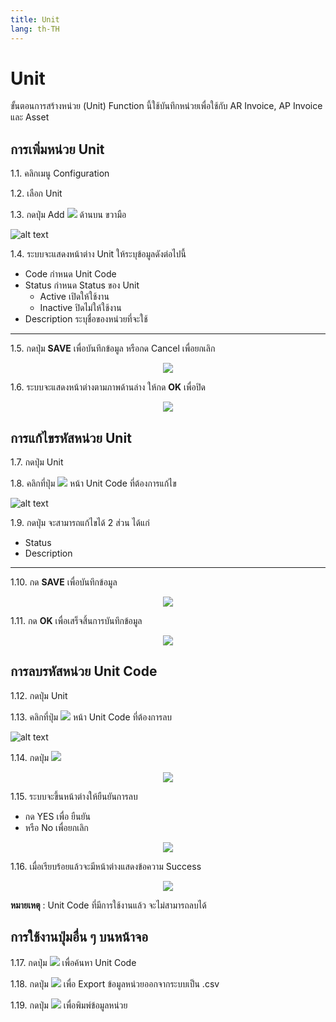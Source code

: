 ```yaml
---
title: Unit
lang: th-TH
---
```


# Unit

ขั้นตอนการสร้างหน่วย (Unit) Function นี้ใช้บันทึกหน่วยเพื่อใช้กับ AR Invoice, AP Invoice และ Asset

## การเพิ่มหน่วย Unit

1.1. คลิกเมนู Configuration

1.2. เลือก Unit

1.3. กดปุ่ม Add <img src="../add_icon.png" style="display: inline-block;" /> ด้านบน ขวามือ

![alt text](image-52.png)

1.4. ระบบจะแสดงหน้าต่าง Unit ให้ระบุข้อมูลดังต่อไปนี้

- Code กำหนด Unit Code
- Status กำหนด Status ของ Unit
  - Active เปิดให้ใช้งาน
  - Inactive ปิดไม่ให้ใช้งาน
- Description ระบุชื่อของหน่วยที่จะใช้

---

1.5. กดปุ่ม **<span class="btn">SAVE</span>** เพื่อบันทึกข้อมูล หรือกด Cancel เพื่อยกเลิก

<p align="center">
    <img src="./image-53.png"  />
</p>

1.6. ระบบจะแสดงหน้าต่างตามภาพด้านล่าง ให้กด **<span class="btn">OK</span>** เพื่อปิด

<p align="center">
    <img src="./image-18.png"  />
</p>

## การแก้ไขรหัสหน่วย Unit

1.7. กดปุ่ม Unit

1.8. คลิกที่ปุ่ม <img src="./visibility.png" style="display: inline-block;" /> หน้า Unit Code ที่ต้องการแก้ไข

![alt text](image-54.png)

1.9. กดปุ่ม จะสามารถแก้ไขได้ 2 ส่วน ได้แก่

- Status
- Description

---

1.10. กด **<span class="btn">SAVE</span>** เพื่อบันทึกข้อมูล

<p align="center">
    <img src="./image-55.png"  />
</p>

1.11. กด **<span class="btn">OK</span>** เพื่อเสร็จสิ้นการบันทึกข้อมูล

<p align="center">
    <img src="./image-18.png"  />
</p>

## การลบรหัสหน่วย Unit Code

1.12. กดปุ่ม Unit

1.13. คลิกที่ปุ่ม <img src="./visibility.png" style="display: inline-block;" /> หน้า Unit Code ที่ต้องการลบ

![alt text](image-56.png)

1.14. กดปุ่ม <img src="../del_icon.png" style="display: inline-block;" />

<p align="center">
    <img src="./image-57.png"  />
</p>

1.15. ระบบจะขึ้นหน้าต่างให้ยืนยันการลบ

- กด YES เพื่อ ยืนยัน
- หรือ No เพื่อยกเลิก

<p align="center">
    <img src="./image-23.png"  />
</p>

1.16. เมื่อเรียบร้อยแล้วจะมีหน้าต่างแสดงข้อความ Success

<p align="center">
    <img src="./image-18.png"  />
</p>

**หมายเหตุ** : Unit Code ที่มีการใช้งานแล้ว จะไม่สามารถลบได้

## การใช้งานปุ่มอื่น ๆ บนหน้าจอ

1.17. กดปุ่ม <img src="../search_icon.svg" style="display: inline-block;" /> เพื่อค้นหา Unit Code

1.18. กดปุ่ม <img src="../cloud_download_icon.svg" style="display: inline-block;" /> เพื่อ Export ข้อมูลหน่วยออกจากระบบเป็น .csv

1.19. กดปุ่ม <img src="../print_icon.svg" style="display: inline-block;" /> เพื่อพิมพ์ข้อมูลหน่วย

